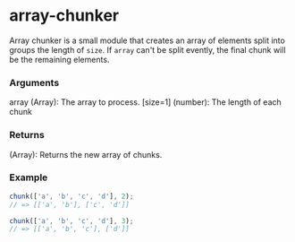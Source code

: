 # array-chunker

Array chunker is a small module that creates an array of elements split into groups the length of `size`. If `array` can't be split evently, the final chunk will be the remaining elements.

### Arguments

array (Array): The array to process.
[size=1] (number): The length of each chunk

### Returns

(Array): Returns the new array of chunks.

### Example

```javascript
chunk(['a', 'b', 'c', 'd'], 2);
// => [['a', 'b'], ['c', 'd']]

chunk(['a', 'b', 'c', 'd'], 3);
// => [['a', 'b', 'c'], ['d']]
```

